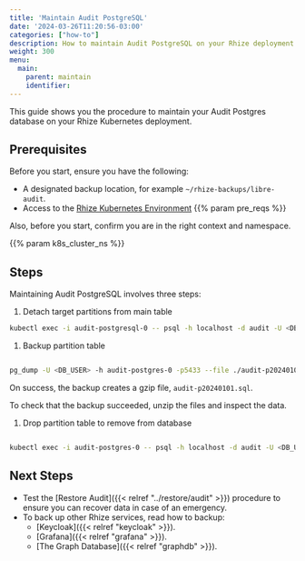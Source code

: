 ```yaml
---
title: 'Maintain Audit PostgreSQL'
date: '2024-03-26T11:20:56-03:00'
categories: ["how-to"]
description: How to maintain Audit PostgreSQL on your Rhize deployment
weight: 300
menu:
  main:
    parent: maintain
    identifier:
---
```


This guide shows you the procedure to maintain your Audit Postgres database on your Rhize Kubernetes deployment.

## Prerequisites

Before you start, ensure you have the following:

- A designated backup location, for example `~/rhize-backups/libre-audit`.
- Access to the [Rhize Kubernetes Environment](/deploy/install/setup-kubernetes)
{{% param pre_reqs %}}


Also, before you start, confirm you are in the right context and namespace.

{{% param k8s_cluster_ns %}}

## Steps

Maintaining Audit PostgreSQL involves three steps:

1. Detach target partitions from main table

```bash
kubectl exec -i audit-postgresql-0 -- psql -h localhost -d audit -U <DB_USER> -c 'alter table audit_log detach partition audit_log_p20240101;'
```

1. Backup partition table

```bash

pg_dump -U <DB_USER> -h audit-postgres-0 -p5433 --file ./audit-p20240101.sql --table public.audit_log_p20240101 audit

```

On success, the backup creates a gzip file, `audit-p20240101.sql`.

To check that the backup succeeded, unzip the files and inspect the data.


1. Drop partition table to remove from database

```bash

kubectl exec -i audit-postgres-0 -- psql -h localhost -d audit -U <DB_USER> -c 'drop table audit_log_p20240101;'

```

## Next Steps

- Test the [Restore Audit]({{< relref "../restore/audit" >}}) procedure to ensure you can recover data in case of an emergency.
- To back up other Rhize services, read how to backup:
  - [Keycloak]({{< relref "keycloak" >}}).
  - [Grafana]({{< relref "grafana" >}}).
  - [The Graph Database]({{< relref "graphdb" >}}).
